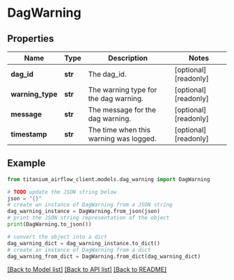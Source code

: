 # DagWarning


## Properties

Name | Type | Description | Notes
------------ | ------------- | ------------- | -------------
**dag_id** | **str** | The dag_id. | [optional] [readonly] 
**warning_type** | **str** | The warning type for the dag warning. | [optional] [readonly] 
**message** | **str** | The message for the dag warning. | [optional] [readonly] 
**timestamp** | **str** | The time when this warning was logged. | [optional] [readonly] 

## Example

```python
from titanium_airflow_client.models.dag_warning import DagWarning

# TODO update the JSON string below
json = "{}"
# create an instance of DagWarning from a JSON string
dag_warning_instance = DagWarning.from_json(json)
# print the JSON string representation of the object
print(DagWarning.to_json())

# convert the object into a dict
dag_warning_dict = dag_warning_instance.to_dict()
# create an instance of DagWarning from a dict
dag_warning_from_dict = DagWarning.from_dict(dag_warning_dict)
```
[[Back to Model list]](../README.md#documentation-for-models) [[Back to API list]](../README.md#documentation-for-api-endpoints) [[Back to README]](../README.md)


